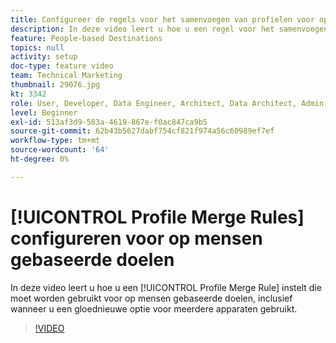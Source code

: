 ```yaml
---
title: Configureer de regels voor het samenvoegen van profielen voor op mensen gebaseerde doelen
description: In deze video leert u hoe u een regel voor het samenvoegen van profielen instelt die moet worden gebruikt voor op mensen gebaseerde doelen, inclusief wanneer u een gloednieuwe optie voor meerdere apparaten gebruikt.
feature: People-based Destinations
topics: null
activity: setup
doc-type: feature video
team: Technical Marketing
thumbnail: 29076.jpg
kt: 3342
role: User, Developer, Data Engineer, Architect, Data Architect, Admin, Leader
level: Beginner
exl-id: 513af3d9-583a-4619-867e-f0ac847ca9b5
source-git-commit: 62b43b5627dabf754cf821f974a56c60989ef7ef
workflow-type: tm+mt
source-wordcount: '64'
ht-degree: 0%

---
```


# [!UICONTROL Profile Merge Rules] configureren voor op mensen gebaseerde doelen

In deze video leert u hoe u een [!UICONTROL Profile Merge Rule] instelt die moet worden gebruikt voor op mensen gebaseerde doelen, inclusief wanneer u een gloednieuwe optie voor meerdere apparaten gebruikt.

>[!VIDEO](https://video.tv.adobe.com/v/29076/?quality=12)
